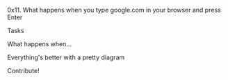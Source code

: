 0x11. What happens when you type google.com in your browser and press Enter

Tasks

What happens when...

Everything's better with a pretty diagram

Contribute!
